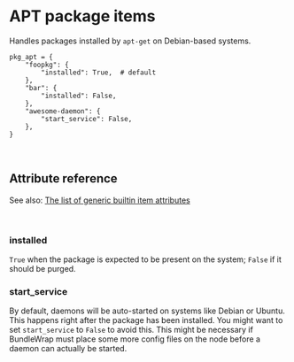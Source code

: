 # APT package items

Handles packages installed by `apt-get` on Debian-based systems.

    pkg_apt = {
        "foopkg": {
            "installed": True,  # default
        },
        "bar": {
            "installed": False,
        },
        "awesome-daemon": {
            "start_service": False,
        },
    }

<br>

## Attribute reference

See also: [The list of generic builtin item attributes](../repo/bundles.md#builtin-item-attributes)

<br>

### installed

`True` when the package is expected to be present on the system; `False` if it should be purged.

### start\_service

By default, daemons will be auto-started on systems like Debian or Ubuntu. This happens right after the package has been installed. You might want to set `start_service` to `False` to avoid this. This might be necessary if BundleWrap must place some more config files on the node before a daemon can actually be started.

